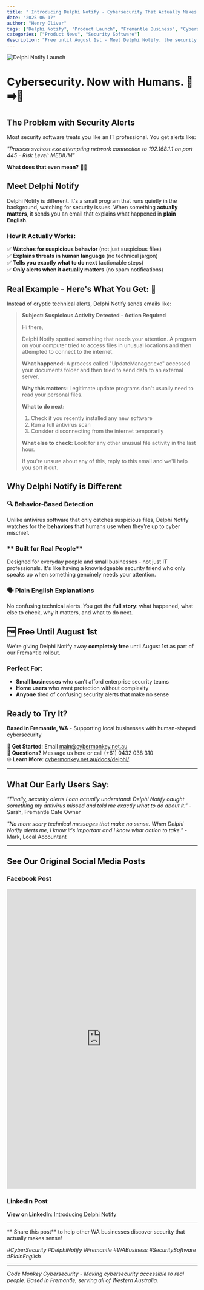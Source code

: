 ```yaml
---
title: " Introducing Delphi Notify - Cybersecurity That Actually Makes Sense"
date: "2025-06-17"
author: "Henry Oliver"
tags: ["Delphi Notify", "Product Launch", "Fremantle Business", "Cybersecurity Software"]
categories: ["Product News", "Security Software"]
description: "Free until August 1st - Meet Delphi Notify, the security monitoring tool that explains threats in plain English instead of confusing technical alerts."
---
```


![Delphi Notify Launch](/images/oh_the_hacks_web.jpg)

# **Cybersecurity. Now with Humans.** 🤖➡️👥

## **The Problem with Security Alerts**

Most security software treats you like an IT professional. You get alerts like:

*"Process svchost.exe attempting network connection to 192.168.1.1 on port 445 - Risk Level: MEDIUM"*

**What does that even mean?** 🤷‍♀️

## **Meet Delphi Notify** 

Delphi Notify is different. It's a small program that runs quietly in the background, watching for security issues. When something **actually matters**, it sends you an email that explains what happened in **plain English**.

### **How It Actually Works:**

✅ **Watches for suspicious behavior** (not just suspicious files)  
✅ **Explains threats in human language** (no technical jargon)  
✅ **Tells you exactly what to do next** (actionable steps)  
✅ **Only alerts when it actually matters** (no spam notifications)

## **Real Example - Here's What You Get:** 📧

Instead of cryptic technical alerts, Delphi Notify sends emails like:

> **Subject: Suspicious Activity Detected - Action Required**
> 
> Hi there,  
> 
> Delphi Notify spotted something that needs your attention. A program on your computer tried to access files in unusual locations and then attempted to connect to the internet.
> 
> **What happened:** A process called "UpdateManager.exe" accessed your documents folder and then tried to send data to an external server.
> 
> **Why this matters:** Legitimate update programs don't usually need to read your personal files.
> 
> **What to do next:**
> 1. Check if you recently installed any new software
> 2. Run a full antivirus scan
> 3. Consider disconnecting from the internet temporarily
> 
> **What else to check:** Look for any other unusual file activity in the last hour.
> 
> If you're unsure about any of this, reply to this email and we'll help you sort it out.

## **Why Delphi Notify is Different** 

### **🔍 Behavior-Based Detection**
Unlike antivirus software that only catches suspicious files, Delphi Notify watches for the **behaviors** that humans use when they're up to cyber mischief.

### ** Built for Real People**
Designed for everyday people and small businesses - not just IT professionals. It's like having a knowledgeable security friend who only speaks up when something genuinely needs your attention.

### **🗣️ Plain English Explanations**
No confusing technical alerts. You get the **full story**: what happened, what else to check, why it matters, and what to do next.

## **🆓 Free Until August 1st**

We're giving Delphi Notify away **completely free** until August 1st as part of our Fremantle rollout.

### **Perfect For:**
- **Small businesses** who can't afford enterprise security teams
- **Home users** who want protection without complexity  
- **Anyone** tired of confusing security alerts that make no sense

## **Ready to Try It?** 

 **Based in Fremantle, WA** - Supporting local businesses with human-shaped cybersecurity

📧 **Get Started**: Email [main@cybermonkey.net.au](mailto:main@cybermonkey.net.au?subject=Delphi%20Notify%20Free%20Trial)  
💬 **Questions?** Message us here or call (+61) 0432 038 310  
🌐 **Learn More**: [cybermonkey.net.au/docs/delphi/](https://cybermonkey.net.au/docs/delphi/)

---

## **What Our Early Users Say:**

*"Finally, security alerts I can actually understand! Delphi Notify caught something my antivirus missed and told me exactly what to do about it."* - Sarah, Fremantle Cafe Owner

*"No more scary technical messages that make no sense. When Delphi Notify alerts me, I know it's important and I know what action to take."* - Mark, Local Accountant

---

## **See Our Original Social Media Posts**

### Facebook Post
<iframe src="https://www.facebook.com/plugins/post.php?href=https%3A%2F%2Fwww.facebook.com%2Fcodemonkeycyber%2Fposts%2Fpfbid0jMWEmzxuSMkepkRvUMZm91qDSXrgEZFKaPX6Jhs8RUkq1SRqtVh3dooxuQVnPJdel&show_text=true&width=500" width="500" height="790" style="border:none;overflow:hidden" scrolling="no" frameborder="0" allowfullscreen="true" allow="autoplay; clipboard-write; encrypted-media; picture-in-picture; web-share"></iframe>

### LinkedIn Post
**View on LinkedIn**: [Introducing Delphi Notify](https://www.linkedin.com/posts/codemonkeycyber_introducing-delphi-notify-were-code-monkey-activity-7340576400090812416-73c5)

---

** Share this post** to help other WA businesses discover security that actually makes sense!

*#CyberSecurity #DelphiNotify #Fremantle #WABusiness #SecuritySoftware #PlainEnglish*

---

*Code Monkey Cybersecurity - Making cybersecurity accessible to real people. Based in Fremantle, serving all of Western Australia.*